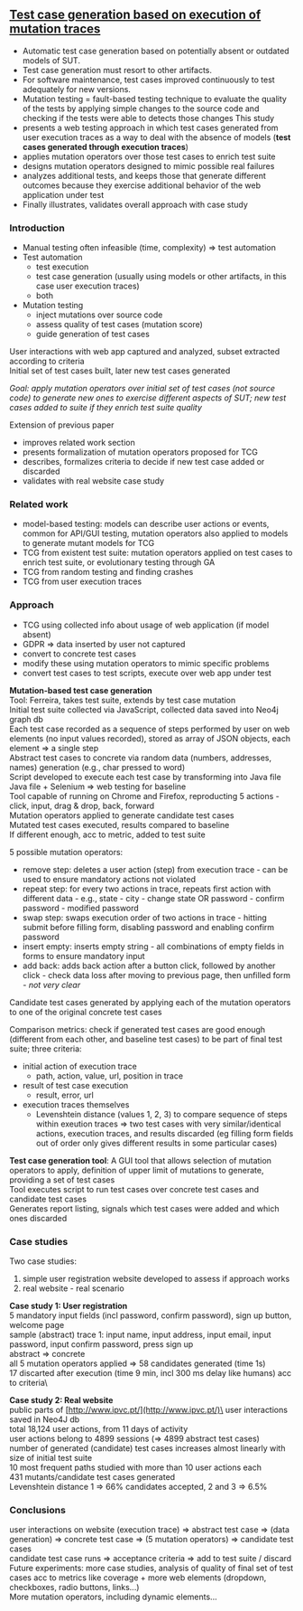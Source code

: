## [Test case generation based on execution of mutation traces](https://link.springer.com/article/10.1007/s11219-020-09503-4)

- Automatic test case generation based on potentially absent or outdated models of SUT.
- Test case generation must resort to other artifacts.
- For software maintenance, test cases improved continuously to test adequately for new versions.
- Mutation testing = fault-based testing technique to evaluate the quality of the tests by applying simple changes to the source code and checking if the tests were able to detects those changes
This study
- presents a web testing approach in which test cases generated from user execution traces as a way to deal with the absence of models (**test cases generated through execution traces**)
- applies mutation operators over those test cases to enrich test suite
- designs mutation operators designed to mimic possible real failures
- analyzes additional tests, and keeps those that generate different outcomes because they exercise additional behavior of the web application under test
- Finally illustrates, validates overall approach with case study

### Introduction
- Manual testing often infeasible (time, complexity) => test automation
- Test automation
  - test execution
  - test case generation (usually using models or other artifacts, in this case user execution traces)
  - both
- Mutation testing
  - inject mutations over source code
  - assess quality of test cases (mutation score)
  - guide generation of test cases

User interactions with web app captured and analyzed, subset extracted according to criteria\
Initial set of test cases built, later new test cases generated

_Goal: apply mutation operators over initial set of test cases (not source code) to generate new ones to exercise different aspects of SUT; new test cases added to suite if they enrich test suite quality_

Extension of previous paper
- improves related work section
- presents formalization of mutation operators proposed for TCG
- describes, formalizes criteria to decide if new test case added or discarded
- validates with real website case study

### Related work
- model-based testing: models can describe user actions or events, common for API/GUI testing, mutation operators also applied to models to generate mutant models for TCG
- TCG from existent test suite: mutation operators applied on test cases to enrich test suite, or evolutionary testing through GA
- TCG from random testing and finding crashes
- TCG from user execution traces

### Approach
- TCG using collected info about usage of web application (if model absent)
- GDPR => data inserted by user not captured
- convert to concrete test cases
- modify these using mutation operators to mimic specific problems
- convert test cases to test scripts, execute over web app under test

**Mutation-based test case generation**\
Tool: Ferreira, takes test suite, extends by test case mutation\
Initial test suite collected via JavaScript, collected data saved into Neo4j graph db\
Each test case recorded as a sequence of steps performed by user on web elements (no input values recorded), stored as array of JSON objects, each element => a single step\
Abstract test cases to concrete via random data (numbers, addresses, names) generation (e.g., char pressed to word)\
Script developed to execute each test case by transforming into Java file\
Java file + Selenium => web testing for baseline\
Tool capable of running on Chrome and Firefox, reproducting 5 actions - click, input, drag & drop, back, forward\
Mutation operators applied to generate candidate test cases\
Mutated test cases executed, results compared to baseline\
If different enough, acc to metric, added to test suite

5 possible mutation operators:
- remove step: deletes a user action (step) from execution trace - can be used to ensure mandatory actions not violated
- repeat step: for every two actions in trace, repeats first action with different data - e.g., state - city - change state OR password - confirm password - modified password
- swap step: swaps execution order of two actions in trace - hitting submit before filling form, disabling password and enabling confirm password
- insert empty: inserts empty string - all combinations of empty fields in forms to ensure mandatory input
- add back: adds back action after a button click, followed by another click - check data loss after moving to previous page, then unfilled form - _not very clear_

Candidate test cases generated by applying each of the mutation operators to one of the original concrete test cases

Comparison metrics: check if generated test cases are good enough (different from each other, and baseline test cases) to be part of final test suite; three criteria:
- initial action of execution trace
  - path, action, value, url, position in trace
- result of test case execution
  - result, error, url
- execution traces themselves
  - Levenshtein distance (values 1, 2, 3) to compare sequence of steps within exeution traces
=> two test cases with very similar/identical actions, execution traces, and results discarded (eg filling form fields out of order only gives different results in some particular cases)

**Test case generation tool**: A GUI tool that allows selection of mutation operators to apply, definition of upper limit of mutations to generate, providing a set of test cases\
Tool executes script to run test cases over concrete test cases and candidate test cases\
Generates report listing, signals which test cases were added and which ones discarded

### Case studies
Two case studies:
1. simple user registration website developed to assess if approach works
2. real website - real scenario

**Case study 1: User registration**\
5 mandatory input fields (incl password, confirm password), sign up button, welcome page\
sample (abstract) trace 1: input name, input address, input email, input password, input confirm password, press sign up\
abstract => concrete\
all 5 mutation operators applied => 58 candidates generated (time 1s)\
17 discarted after execution (time 9 min, incl 300 ms delay like humans) acc to criteria\

**Case study 2: Real website**\
public parts of [http://www.ipvc.pt/](http://www.ipvc.pt/)\
user interactions saved in Neo4J db\
total 18,124 user actions, from 11 days of activity\
user actions belong to 4899 sessions (=> 4899 abstract test cases)\
number of generated (candidate) test cases increases almost linearly with size of initial test suite\
10 most frequent paths studied with more than 10 user actions each\
431 mutants/candidate test cases generated\
Levenshtein distance 1 => 66% candidates accepted, 2 and 3 => 6.5%

### Conclusions
user interactions on website (execution trace) => abstract test case => (data generation) => concrete test case => (5 mutation operators) => candidate test cases\
candidate test case runs => acceptance criteria => add to test suite / discard\
Future experiments: more case studies, analysis of quality of final set of test cases acc to metrics like coverage + more web elements (dropdown, checkboxes, radio buttons, links...)\
More mutation operators, including dynamic elements...

